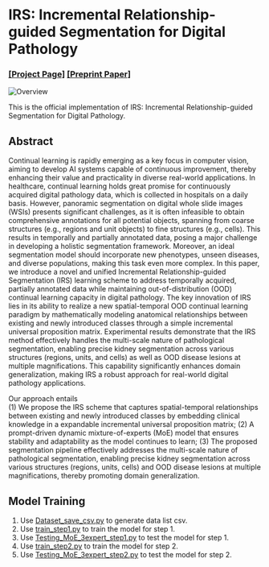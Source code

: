 # IRS: Incremental Relationship-guided Segmentation for Digital Pathology
### [[Project Page]](https://github.com/hrlblab/irs)   [[Preprint Paper]](https://arxiv.org/abs/2505.22855) <br />

![Overview](https://github.com/hrlblab/HATs/blob/main/Overview.png)<br />

This is the official implementation of IRS: Incremental Relationship-guided Segmentation for Digital Pathology. <br />


## Abstract
Continual learning is rapidly emerging as a key focus in computer vision, aiming to develop AI systems capable of continuous improvement, thereby enhancing their value and practicality in diverse real-world applications. In healthcare, continual learning holds great promise for continuously acquired digital pathology data, which is collected in hospitals on a daily basis. However, panoramic segmentation on digital whole slide images (WSIs) presents significant challenges, as it is often infeasible to obtain comprehensive annotations for all potential objects, spanning from coarse structures (e.g., regions and unit objects) to fine structures (e.g., cells). This results in temporally and partially annotated data, posing a major challenge in developing a holistic segmentation framework. Moreover, an ideal segmentation model should incorporate new phenotypes, unseen diseases, and diverse populations, making this task even more complex. In this paper, we introduce a novel and unified Incremental Relationship-guided Segmentation (IRS) learning scheme to address temporally acquired, partially annotated data while maintaining out-of-distribution (OOD) continual learning capacity in digital pathology. The key innovation of IRS lies in its ability to realize a new spatial-temporal OOD continual learning paradigm by mathematically modeling anatomical relationships between existing and newly introduced classes through a simple incremental universal proposition matrix. Experimental results demonstrate that the IRS method effectively handles the multi-scale nature of pathological segmentation, enabling precise kidney segmentation across various structures (regions, units, and cells) as well as OOD disease lesions at multiple magnifications. This capability significantly enhances domain generalization, making IRS a robust approach for real-world digital pathology applications.

Our approach entails <br />
(1) We propose the IRS scheme that captures spatial-temporal relationships between existing and newly introduced classes by embedding clinical knowledge in a expandable incremental universal proposition matrix; 
(2) A prompt-driven dynamic mixture-of-experts (MoE) model that ensures stability and adaptability as the model continues to learn; 
(3) The proposed segmentation pipeline effectively addresses the multi-scale nature of pathological segmentation, enabling precise kidney segmentation across various structures (regions, units, cells) and OOD disease lesions at multiple magnifications, thereby promoting domain generalization.


## Model Training
1. Use [Dataset_save_csv.py](https://github.com/hrlblab/irs/blob/main/Dataset_save_csv.py) to generate data list csv.
2. Use [train_step1.py](https://github.com/hrlblab/irs/blob/main/train_step1.py) to train the model for step 1.
3. Use [Testing_MoE_3expert_step1.py](https://github.com/hrlblab/irs/blob/main/Testing_MoE_3expert_step1.py) to test the model for step 1.
4. Use [train_step2.py](https://github.com/hrlblab/irs/blob/main/train_step2.py) to train the model for step 2.
5. Use [Testing_MoE_3expert_step2.py](https://github.com/hrlblab/irs/blob/main/Testing_MoE_3expert_step2.py) to test the model for step 2.
